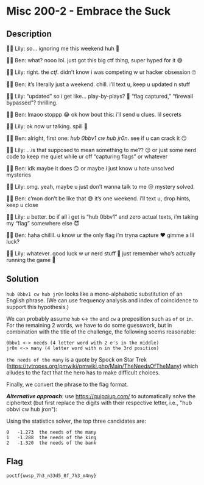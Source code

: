 # Misc 200-2 - Embrace the Suck 
## Description
💁‍♀️ Lily: so… ignoring me this weekend huh 👀

🧑‍💻 Ben: what? nooo lol. just got this big ctf thing, super hyped for it 😅

💁‍♀️ Lily: right. the *ctf*. didn’t know i was competing w ur hacker obsession 🙄

🧑‍💻 Ben: it’s literally just a weekend. chill. i’ll text u, keep u updated n stuff

💁‍♀️ Lily: “updated” so i get like... play-by-plays? 🥱 “flag captured,” “firewall bypassed”? thrilling.

🧑‍💻 Ben: lmaoo stoppp 😂 ok how bout this: i’ll send u clues. lil secrets

💁‍♀️ Lily: ok now ur talking. spill 👀

🧑‍💻 Ben: alright, first one: *hub 0bbv1 cw hub jr0n*. see if u can crack it 😏

💁‍♀️ Lily: …is that supposed to mean something to me?? 😑 or just some nerd code to keep me quiet while ur off “capturing flags” or whatever

🧑‍💻 Ben: idk maybe it does 😏 or maybe i just know u hate unsolved mysteries

💁‍♀️ Lily: omg. yeah, maybe u just don’t wanna talk to me 😒 mystery solved

🧑‍💻 Ben: c’mon don’t be like that 😅 it’s one weekend. i’ll text u, drop hints, keep u close

💁‍♀️ Lily: u better. bc if all i get is “hub 0bbv1” and zero actual texts, i’m taking my “flag” somewhere else 😈

🧑‍💻 Ben: haha chillll. u know ur the only flag i’m tryna capture ❤️ gimme a lil luck?

💁‍♀️ Lily: whatever. good luck w ur nerd stuff 🖤 just remember who’s actually running the game 👋

## Solution
`hub 0bbv1 cw hub jr0n` looks like a mono-alphabetic substitution of an English phrase. 
(We can use frequency analysis and index of coincidence to support this hypothesis.)

We can probably assume `hub` <-> `the` and `cw` a preposition such as `of` or `in`.
For the remaining 2 words, we have to do some guesswork, but in combination with the title of the challenge, the following seems reasonable:

    0bbv1 <-> needs (4 letter word with 2 e's in the middle)
    jr0n <-> many (4 letter word with n in the 3rd position)

`the needs of the many` is a quote by Spock on Star Trek (https://tvtropes.org/pmwiki/pmwiki.php/Main/TheNeedsOfTheMany) which alludes to the fact that the hero has to make difficult choices.

Finally, we convert the phrase to the flag format.


***Alternative approach***: use https://quipqiup.com/ to automatically solve the ciphertext (but first replace the digits with their respective letter, i.e., "hub obbvi cw hub jron"): 

Using the statistics solver, the top three candidates are:
```
0	-1.273	the needs of the many
1	-1.288	the needs of the king
2	-1.320	the needs of the bank
```


## Flag
`poctf{uwsp_7h3_n33d5_0f_7h3_m4ny}`
